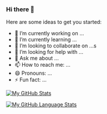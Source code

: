 ### Hi there 👋
Here are some ideas to get you started:

- 🔭 I’m currently working on ...
- 🌱 I’m currently learning ...
- 👯 I’m looking to collaborate on ...s
- 🤔 I’m looking for help with ...
- 💬 Ask me about ...
- 📫 How to reach me: ...
- 😄 Pronouns: ...
- ⚡ Fun fact: ...
<!--
**Developer-Abir01/Developer-Abir01** is a ✨ _special_ ✨ repository because its `README.md` (this file) appears on your GitHub profile.


-->
[![My GitHub Stats](https://github-readme-stats.vercel.app/api/?username=Abir_Khan&count_private=true&theme=tokyonight&showicons=true)]()


[![My GitHub Language Stats](https://github-readme-stats.vercel.app/api/top-langs/?username=Abir_khan&langs_count=5&theme=tokyonight)]()





